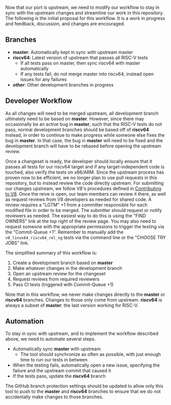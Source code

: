 Now that our port is upstream, we need to modify our workflow to stay in sync with the upstream changes and streamline our work in this repository. The following is the initial proposal for this workflow. It is a work in progress and feedback, discussion, and changes are encouraged.

## Branches

- **master**: Automatically kept in sync with upstream master
- **riscv64**: Latest version of upstream that passes all RISC-V tests
  - If all tests pass on master, then sync riscv64 with master automatically
  - If any tests fail, do not merge master into riscv64; instead open issues for any failures
- **_other_**: Other development branches in progress

## Developer Workflow

As all changes will need to be merged upstream, all development branch ultimately need to be based on **master**. However, since there may occasionally be an active bug in **master**, such that the RISC-V tests do not pass, normal development branches should be based off of **riscv64** instead, in order to continue to make progress while someone else fixes the bug in **master**. In that case, the bug in **master** will need to be fixed and the development branch will have to be rebased before opening the upstream review. 

Once a changeset is ready, the developer should locally ensure that it passes all tests for our riscv64 target and if any target-independent code is touched, also verify the tests on x86/ARM. Since the upstream process has proven now to be efficient, we no longer plan to use pull requests in this repository, but to instead review the code directly upstream. For submitting our changes upstream, we follow V8's procedures defined in [Contributing to V8](https://v8.dev/docs/contribute). Once the reive is open, our team members can review it there, as well as request reviews from V8 developers as needed for shared code. A review requires a "LGTM" +1 from a committer responsible for each modified file in order to be merged. The submitter should request or notify reviewers as needed. The easiest way to do this is using the "FIND OWNERS" link at the top right of the review page. You may also need to request someone with the appropriate permissions to trigger the testing via the "Commit-Queue +1". Remember to manually add the `v8_linux64_riscv64_rel_ng` tests via the command line or the "CHOOSE TRY JOBS" link.

The simplified summary of this workflow is:

1. Create a development branch based on **master**
2. Make whatever changes in the development branch
3. Open an upstream review for the changeset
4. Request reviews from required reviewers
5. Pass CI tests (triggered with Commit-Queue +1)

Note that in this workflow, we never make changes directly to the **master** or **riscv64** branches. Changes to those only come from upstream. **riscv64** is always a subset of **master**: the last version working for RISC-V.

## Automation

To stay in sync with upstream, and to implement the workflow described above, we need to automate several steps.

- Automatically sync **master** with upstream
  - The tool should synchronize as often as possible, with just enough time to run our tests in between
- When the testing fails, automatically open a new issue, specifying the failure and the upstream commit that caused it
- If the tests pass, update the **riscv64** branch

The GitHub branch protection settings should be updated to allow only this tool to push to the **master** and **riscv64** branches to ensure that we do not accidentally make changes to those branches.
